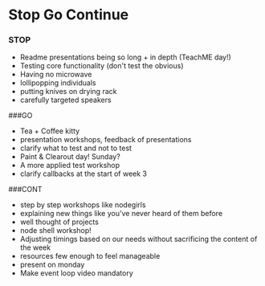 # Stop Go Continue

### STOP
- Readme presentations being so long + in depth (TeachME day!)
- Testing core functionality (don't test the obvious)
- Having no microwave
- lollipopping individuals
- putting knives on drying rack
- carefully targeted speakers

###GO

 - Tea + Coffee kitty
 - presentation workshops, feedback of presentations
 - clarify what to test and not to test
 - Paint & Clearout day! Sunday?
 - A more applied test workshop
 - clarify callbacks at the start of week 3
 
 
###CONT
- step by step workshops like nodegirls
- explaining new things like you've never heard of them before
- well thought of projects
- node shell workshop!
- Adjusting timings based on our needs without sacrificing the content of the week
- resources few enough to feel manageable
- present on monday
- Make event loop video mandatory
